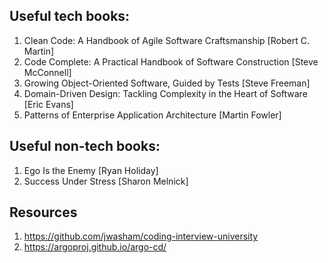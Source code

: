 ## Useful tech books:

1) Clean Code: A Handbook of Agile Software Craftsmanship [Robert C. Martin]
2) Code Complete: A Practical Handbook of Software Construction [Steve McConnell]
3) Growing Object-Oriented Software, Guided by Tests [Steve Freeman]
4) Domain-Driven Design: Tackling Complexity in the Heart of Software [Eric Evans]
5) Patterns of Enterprise Application Architecture [Martin Fowler]


## Useful non-tech books:
1) Ego Is the Enemy [Ryan Holiday]
2) Success Under Stress [Sharon Melnick]

## Resources
1) https://github.com/jwasham/coding-interview-university 
2) https://argoproj.github.io/argo-cd/
